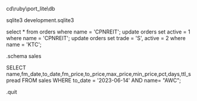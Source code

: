 
cd\\ruby\\port_lite\\db

sqlite3 development.sqlite3

select * from orders where name = 'CPNREIT';
update orders set active = 1 where name = 'CPNREIT';
update orders set trade = 'S', active = 2 where name = 'KTC';

.schema sales

SELECT name,fm_date,to_date,fm_price,to_price,max_price,min_price,pct,days,ttl_spread FROM sales WHERE to_date = '2023-06-14' AND name= "AWC";

.quit